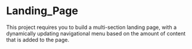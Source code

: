 # Landing_Page
This project requires you to build a multi-section landing page, with a dynamically updating navigational menu based on the amount of content that is added to the page.
